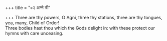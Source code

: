 +++
title = "०२ अग्ने त्री"

+++
Three are thy powers, O Agni, three thy stations, three are thy tongues, yea, many, Child of Order!  
     Three bodies hast thou which the Gods delight in: with these protect our hymns with care unceasing.